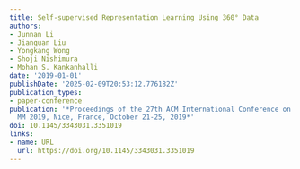 ```yaml
---
title: Self-supervised Representation Learning Using 360° Data
authors:
- Junnan Li
- Jianquan Liu
- Yongkang Wong
- Shoji Nishimura
- Mohan S. Kankanhalli
date: '2019-01-01'
publishDate: '2025-02-09T20:53:12.776182Z'
publication_types:
- paper-conference
publication: '*Proceedings of the 27th ACM International Conference on Multimedia,
  MM 2019, Nice, France, October 21-25, 2019*'
doi: 10.1145/3343031.3351019
links:
- name: URL
  url: https://doi.org/10.1145/3343031.3351019
---
```

